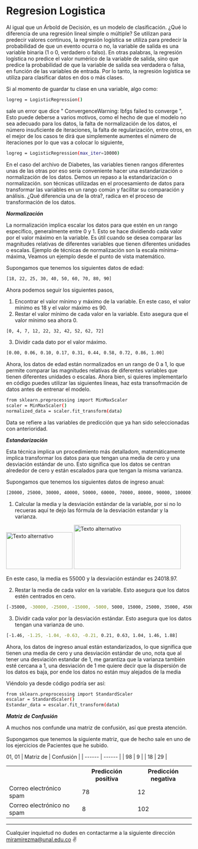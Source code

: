 # Regresion Logistica

Al igual que un Árbold de Decisión, es un modelo de clasificación. ¿Qué lo diferencia de una regresión lineal simple o múltiple?
Se utilizan para predecir valores continuos, la regresión logística se utiliza para predecir la probabilidad de que un evento ocurra o no, la variable de salida es una variable binaria (1 o 0, verdadero o falso).
En otras palabras, la regresión logística no predice el valor numérico de la variable de salida, sino que predice la probabilidad de que la variable de salida sea verdadera o falsa, en función de las variables de entrada. Por lo tanto, la regresión logística se utiliza para clasificar datos en dos o más clases.

Si al momento de guardar tu clase en una variable, algo como:
```sh
logreg = LogisticRegression()
```
sale un error que dice " ConvergenceWarning: lbfgs failed to converge ", Esto puede deberse a varios motivos, como el hecho de que el modelo no sea adecuado para los datos, la falta de normalización de los datos, el número insuficiente de iteraciones, la falta de regularización, entre otros, en el mejor de los casos te dirá que simplemente aumentes el número de iteraciones por lo que vas a colocar lo siguiente,

```sh
logreg = LogisticRegression(max_iter=10000)
```
En el caso del archivo de Diabetes, las variables tienen rangos diferentes unas de las otras por eso sería conveniente hacer una estandarización o normalización de los datos.
Demos un repaso a la estandarización o normalización. son técnicas utilizadas en el procesamiento de datos para transformar las variables en un rango común y facilitar su comparación y análisis.
¿Qué diferencia una de la otra?, radica en el proceso de transformación de los datos.

***Normalización***

La normalización implica escalar los datos para que estén en un rango específico, generalmente entre 0 y 1. Esto se hace dividiendo cada valor por el valor máximo en la variable. Es útil cuando se desea comparar las magnitudes relativas de diferentes variables que tienen diferentes unidades o escalas. Ejemplo de técnicas de normalización son la escala mínima-máxima, Veamos un ejemplo desde el punto de vista matemático.

Supongamos que tenemos los siguientes datos de edad:
```sh
[18, 22, 25, 30, 40, 50, 60, 70, 80, 90]
```
Ahora podemos seguir los siguientes pasos, 

1. Encontrar el valor mínimo y máximo de la variable. En este caso, el valor mínimo es 18 y el valor máximo es 90.
2. Restar el valor mínimo de cada valor en la variable. Esto asegura que el valor mínimo sea ahora 0.

```sh
[0, 4, 7, 12, 22, 32, 42, 52, 62, 72]
```
3. Dividir cada dato por el valor máximo.

```sh
[0.00, 0.06, 0.10, 0.17, 0.31, 0.44, 0.58, 0.72, 0.86, 1.00]
```
Ahora, los datos de edad están normalizados en un rango de 0 a 1, lo que permite comparar las magnitudes relativas de diferentes variables que tienen diferentes unidades o escalas.
Ahora bien, si quieres implementarlo en código puedes utilizar las siguientes líneas, haz esta transofrmación de datos antes de entrenar el modelo.

```sh
from sklearn.preprocessing import MinMaxScaler
scaler = MinMaxScaler()
normalized_data = scaler.fit_transform(data)
```
Data se refiere a las variables de predicción que ya han sido seleccionadas con anterioridad.

***Estandarización***

Esta técnica implica un procedimiento más detalladom, matemáticamente implica transformar los datos para que tengan una media de cero y una desviación estándar de uno. Esto significa que los datos se centran alrededor de cero y están escalados para que tengan la misma varianza.

Supongamos que tenemos los siguientes datos de ingreso anual:

```sh
[20000, 25000, 30000, 40000, 50000, 60000, 70000, 80000, 90000, 100000]
```

1. Calcular la media y la desviación estándar de la variable, por si no lo recueras aquí te dejo las fórmula de la desviación estandar y la varianza.

<img src="https://ecuacionde.com/wp-content/uploads/2023/02/formula_desviacion_estandar.png" alt="Texto alternativo" width="180" height="100"> <img src="https://www.sage.com/es-es/blog/wp-content/uploads/sites/8/2021/07/Varianza_1.jpg" alt="Texto alternativo" width="290" height="120">

En este caso, la media es 55000 y la desviación estándar es 24018.97.

2. Restar la media de cada valor en la variable. Esto asegura que los datos estén centrados en cero.

```sh
[-35000, -30000, -25000, -15000, -5000, 5000, 15000, 25000, 35000, 45000]
```

3. Dividir cada valor por la desviación estándar. Esto asegura que los datos tengan una varianza de uno.

```sh
[-1.46, -1.25, -1.04, -0.63, -0.21, 0.21, 0.63, 1.04, 1.46, 1.88]
```
Ahora, los datos de ingreso anual están estandarizados, lo que significa que tienen una media de cero y una desviación estándar de uno, nota que al tener una desviación estandar de 1, me garantiza que la varianza también esté cercana a 1, una desviación de 1 me quiere decir que la dispersión de los datos es baja, por ende los datos no están muy alejados de la media

Viéndolo ya desde código podría ser así:

```sh
from sklearn.preprocessing import StandardScaler 
escalar = StandardScaler() 
Estandar_data = escalar.fit_transform(data)
```

***Matriz de Confusión***

A muchos nos confunde una matriz de confusión, así que presta atención.

Supongamos que tenemos la siguiente matriz, que de hecho sale en uno de los ejercicios de Pacientes que he subido.

01, 01
| Matriz de | Confusión |
| ------ | ------ |
| 98 | 9 |
| 18 | 29 |

<table>
    <tr>
        <th></th>
        <th>Predicción positiva</th>
        <th>Predicción negativa</th>
    </tr>
    <tr>
        <td>Correo electrónico spam</td>
        <td>78</td>
        <td>12</td>
    </tr>
    <tr>
        <td>Correo electrónico no spam</td>
        <td>8</td>
        <td>102</td>
    </tr>
</table>


---
Cualquier inquietud no dudes en contactarme a la siguiente dirección miramirezma@unal.edu.co ✌️


